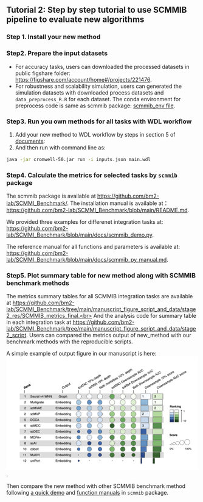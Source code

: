 ## Tutorial 2: Step by step tutorial to use SCMMIB pipeline to evaluate new algorithms

### Step 1. Install your new method

### Step2. Prepare the input datasets

- For accuracy tasks, users can downloaded the processed datasets in public figshare folder: https://figshare.com/account/home#/projects/221476.
- For robustness and scalability simulation, users can generated the simulation datasets with downloaded process datasets and `data_preprocess_R.R` for each dataset. The conda environment for preprocess code is same as scmmib package: [scmmib_env file](https://github.com/bm2-lab/SCMMI_Benchmark/blob/main/scmmib_env.yml). 


### Step3. Run you own methods for all tasks with WDL workflow

1. Add your new method to WDL workflow by steps in section 5 of [documents](../wdl_workflow/README.md):  
2. And then run with command line as:
```Bash
java -jar cromwell-50.jar run -i inputs.json main.wdl
```

### Step4. Calculate the metrics for selected tasks by `scmmib` package

The scmmib package is available at https://github.com/bm2-lab/SCMMI_Benchmark/. The installation manual is available at： https://github.com/bm2-lab/SCMMI_Benchmark/blob/main/README.md.

We provided three examples for differenet integration tasks at: https://github.com/bm2-lab/SCMMI_Benchmark/blob/main/docs/scmmib_demo.py. <br> 

The reference manual for all functions and parameters is available at: https://github.com/bm2-lab/SCMMI_Benchmark/blob/main/docs/scmmib_py_manual.md. <br>

### Step5. Plot summary table for new method along with SCMMIB benchmark methods
The metrics summary tables for all SCMMIB integration tasks are available at https://github.com/bm2-lab/SCMMI_Benchmark/tree/main/manuscript_figure_script_and_data/stage2_res/SCMMIB_metrics_final.<br> 
And the analysis code for summary table in each integration task at https://github.com/bm2-lab/SCMMI_Benchmark/tree/main/manuscript_figure_script_and_data/stage2_script. Users can compared the metrics output of new_method with our benchmark methods with the reproducible scripts. <br>

A simple example of output figure in our manuscript is here:
![rank_plot](./pair_RNA_ATAC_robustness.png).

Then compare the new method with other SCMMIB benchmark method following [a quick demo](https://github.com/bm2-lab/SCMMI_Benchmark/blob/main/docs/scmmib_summary_table_demo.r) and [function manuals](https://github.com/bm2-lab/SCMMI_Benchmark/blob/main/docs/scmmib_tab_r_manual.md) in `scmmib` package. 